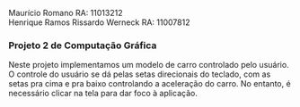 Maurício Romano RA: 11013212  
Henrique Ramos Rissardo Werneck RA: 11007812

### Projeto 2 de Computação Gráfica
Neste projeto implementamos um modelo de carro controlado pelo usuário. O controle do usuário se dá pelas setas direcionais do teclado, com as setas pra cima e pra baixo controlando a aceleração do carro.
No entanto, é necessário clicar na tela para dar foco à aplicação.